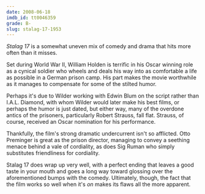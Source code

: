 ```yaml
---
date: 2008-06-18
imdb_id: tt0046359
grade: B-
slug: stalag-17-1953
---
```


_Stalag 17_ is a somewhat uneven mix of comedy and drama that hits more often than it misses.

Set during World War II, William Holden is terrific in his Oscar winning role as a cynical soldier who wheels and deals his way into as comfortable a life as possible in a German prison camp. His part makes the movie worthwhile as it manages to compensate for some of the stilted humor.

Perhaps it's due to Wilder working with Edwin Blum on the script rather than I.A.L. Diamond, with whom Wilder would later make his best films, or perhaps the humor is just dated, but either way, many of the overdone antics of the prisoners, particularly Robert Strauss, fall flat. Strauss, of course, received an Oscar nomination for his performance.

Thankfully, the film's strong dramatic undercurrent isn't so afflicted. Otto Preminger is great as the prison director, managing to convey a seething menace behind a vale of cordiality, as does Sig Ruman who simply substitutes friendliness for cordiality.

Stalag 17 does wrap up very well, with a perfect ending that leaves a good taste in your mouth and goes a long way toward glossing over the aforementioned bumps with the comedy. Ultimately, though, the fact that the film works so well when it's _on_ makes its flaws all the more apparent.
